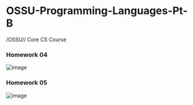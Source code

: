 # OSSU-Programming-Languages-Pt-B
/OSSU// Core CS Course

### Homework 04
![image](https://github.com/user-attachments/assets/65bfe66c-5395-40b5-8fa3-58e5d0226635)

### Homework 05
![image](https://github.com/user-attachments/assets/e660afc3-4058-4959-9dd1-159dd1d64df9)
